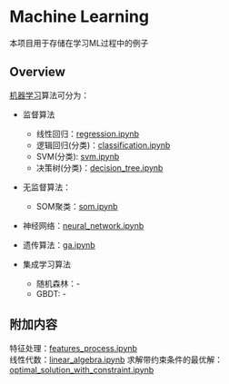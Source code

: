 # Machine Learning

本项目用于存储在学习ML过程中的例子

## Overview

[机器学习](./machine_learning.ipynb)算法可分为：

- 监督算法
  - 线性回归：[regression.ipynb](./regression.ipynb)
  - 逻辑回归(分类)：[classification.ipynb](./classification.ipynb)
  - SVM(分类): [svm.ipynb](./svm.ipynb)
  - 决策树(分类)：[decision_tree.ipynb](./decision_tree.ipynb)
  
- 无监督算法：
  - SOM聚类：[som.ipynb](./som.ipynb)
  
- 神经网络：[neural_network.ipynb](./neural_network.ipynb)

- 遗传算法：[ga.ipynb](./ga.ipynb)

- 集成学习算法
  - 随机森林：-
  - GBDT: -

## 附加内容

特征处理：[features_process.ipynb](./features_process.ipynb)  
线性代数：[linear_algebra.ipynb](./linear_algebra.ipynb)
求解带约束条件的最优解：[optimal_solution_with_constraint.ipynb](./optimal_solution_with_constraint.ipynb)